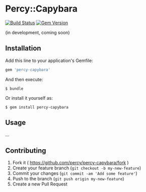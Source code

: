 # Percy::Capybara

[![Build Status](https://travis-ci.org/percy/percy-capybara.svg?branch=master)](https://travis-ci.org/percy/percy-capybara)
[![Gem Version](https://badge.fury.io/rb/percy-capybara.svg)](http://badge.fury.io/rb/percy-capybara)

(in development, coming soon)

## Installation

Add this line to your application's Gemfile:

```ruby
gem 'percy-capybara'
```

And then execute:

    $ bundle

Or install it yourself as:

    $ gem install percy-capybara

## Usage

...

## Contributing

1. Fork it ( https://github.com/percy/percy-capybara/fork )
2. Create your feature branch (`git checkout -b my-new-feature`)
3. Commit your changes (`git commit -am 'Add some feature'`)
4. Push to the branch (`git push origin my-new-feature`)
5. Create a new Pull Request
